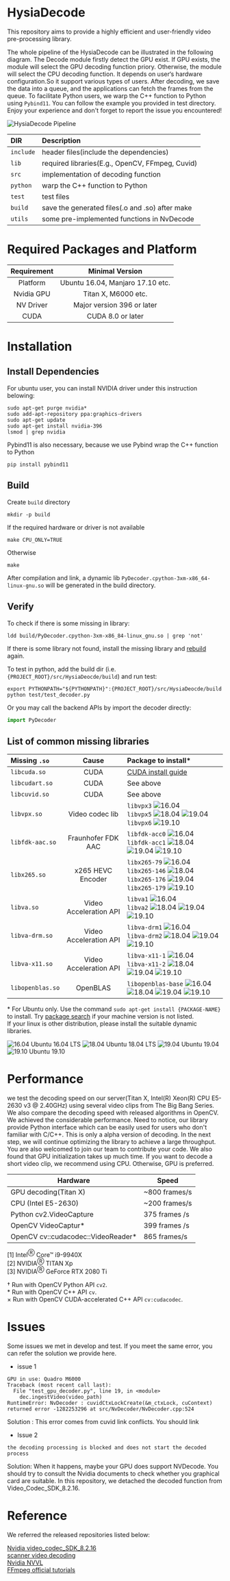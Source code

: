 # HysiaDecode

This repository aims to provide a highly efficient and user-friendly video pre-processing library. 

The whole pipeline of the HysiaDecode can be illustrated in the following diagram. The Decode module firstly detect the GPU exist. If GPU exists, the module will select the GPU decoding function priory. Otherwise, the module will select the CPU decoding function. It depends on user‘s hardware configuration.So    it support various types of users. After decoding, we save the data into a queue, and the applications can fetch the frames from the queue. To facilitate Python users,  we  warp the C++ function to Python using `Pybind11`.  You can follow the example you provided in test directory.  Enjoy your experience and don't forget to report the issue you encountered! 

![HysiaDecode Pipeline](images/pipeline.png)

| DIR       | Description                                     |
|:----------|:------------------------------------------------|
| `include` | header files(include the dependencies)          |
| `lib`     | required libraries(E.g., OpenCV, FFmpeg, Cuvid) |
| `src`     | implementation of decoding function             |
| `python`  | warp the C++ function to Python                 |
| `test`    | test files                                      |
| `build`   | save the generated files(.o and .so) after make |
| `utils`   | some pre-implemented functions in NvDecode      |

# Required Packages and Platform

| Requirement | Minimal Version                     |
|:-----------:|:-----------------------------------:|
| Platform    | Ubuntu 16.04, Manjaro 17.10 etc.    |
| Nvidia GPU  | Titan X, M6000 etc.                 |
| NV Driver   | Major version 396 or later          |
| CUDA        | CUDA 8.0 or later                   |


# Installation

## Install Dependencies

For ubuntu user, you can install NVIDIA driver under this instruction belowing:
```shell script
sudo apt-get purge nvidia*
sudo add-apt-repository ppa:graphics-drivers 
sudo apt-get update
sudo apt-get install nvidia-396 
lsmod | grep nvidia 
```

Pybind11 is also necessary, because we use Pybind wrap the C++ function to Python

```shell script
pip install pybind11
```

## Build

Create `build` directory
```shell script
mkdir -p build
```

If the required hardware or driver is not available
```shell script
make CPU_ONLY=TRUE
```
Otherwise
```shell script
make
```

After compilation and link, a dynamic lib `PyDecoder.cpython-3xm-x86_64-linux-gnu.so` will be generated in the build directory. 

## Verify

To check if there is some missing in library:
```shell script
ldd build/PyDecoder.cpython-3xm-x86_84-linux_gnu.so | grep 'not'
``` 
If there is some library not found, install the missing library and [rebuild](#build) again.   

To test in python, add the build dir (i.e. 
`{PROJECT_ROOT}/src/HysiaDeocde/build`) and run test: 

```shell script
export PYTHONPATH="${PYTHONPATH}":{PROJECT_ROOT}/src/HysiaDeocde/build
python test/test_decoder.py
```

Or you may call the backend APIs by import the decoder directly:
```python
import PyDecoder
```

## List of common missing libraries

| Missing `.so`   | Cause | Package to install* |
|:------------------------|:-----:|:--------------------|
| `libcuda.so`    | CUDA  | [CUDA install guide] | N.A.
| `libcudart.so`  | CUDA  | See above |
| `libcuvid.so`   | CUDA  | See above |
|  `libvpx.so`    | Video codec lib | `libvpx3` ![16.04][16.04] <br /> `libvpx5` ![18.04][18.04] ![19.04][19.04] <br /> `libvpx6` ![19.10][19.10] |
| `libfdk-aac.so` | Fraunhofer FDK AAC | `libfdk-acc0` ![16.04][16.04] <br /> `libfdk-acc1` ![18.04][18.04] ![19.04][19.04] ![19.10] |
| `libx265.so`    | x265 HEVC Encoder | `libx265-79` ![16.04][16.04] <br /> `libx265-146` ![18.04][18.04] <br /> `libx265-176` ![19.04][19.04] <br /> `libx265-179` ![19.10][19.10] |
| `libva.so`      | Video Acceleration API | `libva1` ![16.04][16.04] <br /> `libva2` ![18.04][18.04] ![19.04][19.04] ![19.10][19.10] |
| `libva-drm.so`  | Video Acceleration API | `libva-drm1` ![16.04][16.04] <br /> `libva-drm2` ![18.04][18.04] ![19.04][19.04] ![19.10][19.10] |
| `libva-x11.so`  | Video Acceleration API | `libva-x11-1` ![16.04][16.04] <br /> `libva-x11-2` ![18.04][18.04] ![19.04][19.04] ![19.10][19.10] |
| `libopenblas.so` | OpenBLAS | `libopenblas-base` ![16.04][16.04] ![18.04][18.04] ![19.04][19.04] ![19.10][19.10] |

\* For Ubuntu only. Use the command `sudo apt-get install {PACKAGE-NAME}` to install.
Try [package search](https://packages.ubuntu.com/search) if your machine version is not listed.    
If your linux is other distribution, please install the suitable dynamic libraries.

![16.04][16.04] Ubuntu 16.04 LTS ![18.04][18.04] Ubuntu 18.04 LTS ![19.04][19.04] Ubuntu 19.04 ![19.10][19.10] Ubuntu 19.10

# Performance 

we test the decoding speed on our server(Titan X, Intel(R) Xeon(R) CPU E5-2630 v3 @ 2.40GHz) using several video clips from The Big Bang Series.  We also compare the decoding speed with released algorithms in OpenCV.  We achieved the considerable performance. Need to notice, our library provide Python interface which can be easily used for users who don't familiar with C/C++.  This is only a alpha version of decoding. In the next step, we will continue optimizing the library to achieve a large throughput.  You are also welcomed to join our team to contribute your code. We also found that GPU initialization takes up much time. If you want to decode a short video clip, we recommend using CPU. Otherwise, GPU is preferred.

Hardware | Speed
---|---
GPU decoding(Titan X) | ~800 frames/s
CPU (Intel E5-2630) | ~200 frames/s 
Python  cv2.VideoCapture | 375 frames /s 
OpenCV VideoCaptur* | 399 frames /s 
OpenCV  cv::cudacodec::VideoReader* | 865 frames/s 

\[1] Intel<sup>Ⓡ</sup> Core™ i9-9940X  
\[2] NVIDIA<sup>Ⓡ</sup> TITAN Xp  
\[3] NVIDIA<sup>Ⓡ</sup> GeForce RTX 2080 Ti  

† Run with OpenCV Python API `cv2`.  
\* Run with OpenCV C++ API `cv`.  
× Run with OpenCV CUDA-accelerated C++ API `cv:cudacodec`.

#  Issues

Some issues we met in develop and test. If you meet the same error, you can refer the  solution we provide here.

- issue 1

```
GPU in use: Quadro M6000
Traceback (most recent call last):
  File "test_gpu_decoder.py", line 19, in <module>
    dec.ingestVideo(video_path)
RuntimeError: NvDecoder : cuvidCtxLockCreate(&m_ctxLock, cuContext) returned error -1282253296 at src/NvDecoder/NvDecoder.cpp:524
```
 Solution : This error comes from cuvid link conflicts. You should link 

- Issue 2

```
the decoding processing is blocked and does not start the decoded process
```

Solution: When it happens, maybe your GPU does support NVDecode. You should try to consult the Nvidia documents to check whether you graphical card are suitable. In this repository, we detached the decoded function from Video_Codec_SDK_8.2.16. 


# Reference

We referred the released repositories listed below:

[Nvidia video_codec_SDK_8.2.16]  
[scanner video decoding]  
[Nvidia NVVL]  
[FFmpeg official tutorials]

[CUDA install guide]: https://docs.nvidia.com/cuda/cuda-installation-guide-linux/index.htm
[16.04]: https://via.placeholder.com/20/EA5922.webp/fff?text=16.04
[18.04]: https://via.placeholder.com/20/8D3770.webp/fff?text=18.04
[19.04]: https://via.placeholder.com/20/2C6888.webp/fff?text=19.04
[19.10]: https://via.placeholder.com/20/45D490.webp/000?text=19.10
[Nvidia video_codec_SDK_8.2.16]: https://developer.nvidia.com/nvidia-video-codec-sdk
[scanner video decoding]: https://github.com/scanner-research/scanner/tree/master/scanner/video/nvidia
[Nvidia NVVL]: https://github.com/NVIDIA/nvvl
[FFmpeg official tutorials]: https://ffmpeg.org/doxygen/trunk/encoding-example_8c-source.html#l00325